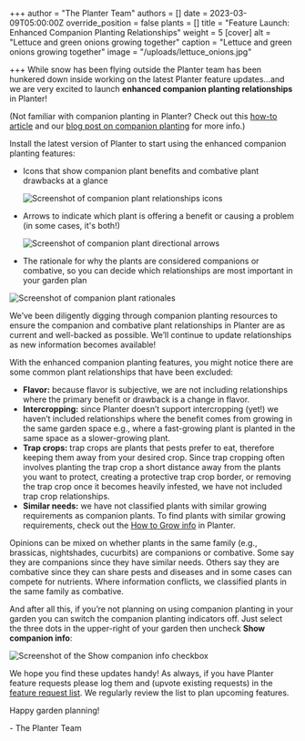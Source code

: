 +++
author = "The Planter Team"
authors = []
date = 2023-03-09T05:00:00Z
override_position = false
plants = []
title = "Feature Launch:  Enhanced Companion Planting Relationships"
weight = 5
[cover]
alt = "Lettuce and green onions growing together"
caption = "Lettuce and green onions growing together"
image = "/uploads/lettuce_onions.jpg"

+++
While snow has been flying outside the Planter team has been hunkered down inside working on the latest Planter feature updates…and we are very excited to launch **enhanced companion planting relationships** in Planter!

(Not familiar with companion planting in Planter? Check out this [how-to article](https://info.planter.garden/garden/indicators/#compatibility-indicators) and our [blog post on companion planting](https://blog.planter.garden/posts/companion-planting-diversity-is-key/) for more info.)

Install the latest version of Planter to start using the enhanced companion planting features:

* Icons that show companion plant benefits and combative plant drawbacks at a glance

  ![Screenshot of companion plant relationships icons](/uploads/tomato-companions.jpg)
* Arrows to indicate which plant is offering a benefit or causing a problem (in some cases, it's both!)

  ![Screenshot of companion plant directional arrows](/uploads/direction-arrows.jpg)
* The rationale for why the plants are considered companions or combative, so you can decide which relationships are most important in your garden plan

![Screenshot of companion plant rationales](/uploads/marigold-tomatoes.jpg)

We’ve been diligently digging through companion planting resources to ensure the companion and combative plant relationships in Planter are as current and well-backed as possible. We’ll continue to update relationships as new information becomes available!

With the enhanced companion planting features, you might notice there are some common plant relationships that have been excluded:

* **Flavor:** because flavor is subjective, we are not including relationships where the primary benefit or drawback is a change in flavor.
* **Intercropping:** since Planter doesn’t support intercropping (yet!) we haven’t included relationships where the benefit comes from growing in the same garden space e.g., where a fast-growing plant is planted in the same space as a slower-growing plant.
* **Trap crops:** trap crops are plants that pests prefer to eat, therefore keeping them away from your desired crop. Since trap cropping often involves planting the trap crop a short distance away from the plants you want to protect, creating a protective trap crop border, or removing the trap crop once it becomes heavily infested, we have not included trap crop relationships.
* **Similar needs:** we have not classified plants with similar growing requirements as companion plants. To find plants with similar growing requirements, check out the [How to Grow info](https://info.planter.garden/plant-information/how-to-grow/) in Planter.

Opinions can be mixed on whether plants in the same family (e.g., brassicas, nightshades, cucurbits) are companions or combative. Some say they are companions since they have similar needs. Others say they are combative since they can share pests and diseases and in some cases can compete for nutrients. Where information conflicts, we classified plants in the same family as combative.

And after all this, if you’re not planning on using companion planting in your garden you can switch the companion planting indicators off. Just select the three dots in the upper-right of your garden then uncheck **Show companion info**:

![Screenshot of the Show companion info checkbox](/uploads/companion-info-off.jpg)

We hope you find these updates handy! As always, if you have Planter feature requests please log them and (upvote existing requests) in the [feature request list](https://planter.garden/requests). We regularly review the list to plan upcoming features.

Happy garden planning!

\- The Planter Team